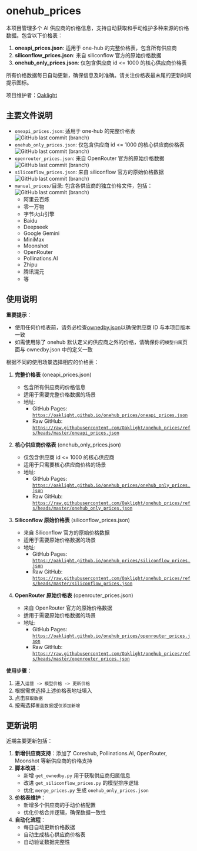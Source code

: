 # onehub_prices

本项目管理多个 AI 供应商的价格信息，支持自动获取和手动维护多种来源的价格数据。包含以下价格表：

1. **oneapi_prices.json**: 适用于 one-hub 的完整价格表，包含所有供应商
2. **siliconflow_prices.json**: 来自 siliconflow 官方的原始价格数据
3. **onehub_only_prices.json**: 仅包含供应商 id <= 1000 的核心供应商价格表

所有价格数据每日自动更新，确保信息及时准确。请关注价格表最末尾的更新时间提示图标。

项目维护者：[Oaklight](https://github.com/Oaklight)

## 主要文件说明

- `oneapi_prices.json`: 适用于 one-hub 的完整价格表 ![GitHub last commit (branch)](https://img.shields.io/github/last-commit/Oaklight/onehub_prices/master?path=oneapi_prices.json&display_timestamp=author&style=flat-square)
- `onehub_only_prices.json`: 仅包含供应商 id <= 1000 的核心供应商价格表 ![GitHub last commit (branch)](https://img.shields.io/github/last-commit/Oaklight/onehub_prices/master?path=onehub_only_prices.json&display_timestamp=author&style=flat-square)
- `openrouter_prices.json`: 来自 OpenRouter 官方的原始价格数据 ![GitHub last commit (branch)](https://img.shields.io/github/last-commit/Oaklight/onehub_prices/master?path=openrouter_prices.json&display_timestamp=author&style=flat-square)
- `siliconflow_prices.json`: 来自 siliconflow 官方的原始价格数据 ![GitHub last commit (branch)](https://img.shields.io/github/last-commit/Oaklight/onehub_prices/master?path=siliconflow_prices.json&display_timestamp=author&style=flat-square)
- `manual_prices/`目录: 包含各供应商的独立价格文件，包括：![GitHub last commit (branch)](https://img.shields.io/github/last-commit/Oaklight/onehub_prices/master?path=manual_prices&display_timestamp=author&style=flat-square)
  - 阿里云百炼
  - 零一万物
  - 字节火山引擎
  - Baidu
  - Deepseek
  - Google Gemini
  - MiniMax
  - Moonshot
  - OpenRouter
  - Pollinations.AI
  - Zhipu
  - 腾讯混元
  - 等

## 使用说明

**重要提示**：

- 使用任何价格表前，请务必检查[ownedby.json](https://oaklight.github.io/onehub_prices/ownedby.json)以确保供应商 ID 与本项目版本一致
- 如需使用除了 onehub 默认定义的供应商之外的价格，请确保你的`模型归属`页面与 ownedby.json 中的定义一致

根据不同的使用场景选择相应的价格表：

1. **完整价格表** (oneapi_prices.json)

   - 包含所有供应商的价格信息
   - 适用于需要完整价格数据的场景
   - 地址:
     - GitHub Pages: [`https://oaklight.github.io/onehub_prices/oneapi_prices.json`](https://oaklight.github.io/onehub_prices/oneapi_prices.json)
     - Raw GitHub: [`https://raw.githubusercontent.com/Oaklight/onehub_prices/refs/heads/master/oneapi_prices.json`](https://raw.githubusercontent.com/Oaklight/onehub_prices/refs/heads/master/oneapi_prices.json)

2. **核心供应商价格表** (onehub_only_prices.json)

   - 仅包含供应商 id <= 1000 的核心供应商
   - 适用于只需要核心供应商价格的场景
   - 地址:
     - GitHub Pages: [`https://oaklight.github.io/onehub_prices/onehub_only_prices.json`](https://oaklight.github.io/onehub_prices/onehub_only_prices.json)
     - Raw GitHub: [`https://raw.githubusercontent.com/Oaklight/onehub_prices/refs/heads/master/onehub_only_prices.json`](https://raw.githubusercontent.com/Oaklight/onehub_prices/refs/heads/master/onehub_only_prices.json)

3. **Siliconflow 原始价格表** (siliconflow_prices.json)

   - 来自 Siliconflow 官方的原始价格数据
   - 适用于需要原始价格数据的场景
   - 地址:
     - GitHub Pages: [`https://oaklight.github.io/onehub_prices/siliconflow_prices.json`](https://oaklight.github.io/onehub_prices/siliconflow_prices.json)
     - Raw GitHub: [`https://raw.githubusercontent.com/Oaklight/onehub_prices/refs/heads/master/siliconflow_prices.json`](https://raw.githubusercontent.com/Oaklight/onehub_prices/refs/heads/master/siliconflow_prices.json)

4. **OpenRouter 原始价格表** (openrouter_prices.json)
   - 来自 OpenRouter 官方的原始价格数据
   - 适用于需要原始价格数据的场景
   - 地址:
     - GitHub Pages: [`https://oaklight.github.io/onehub_prices/openrouter_prices.json`](https://oaklight.github.io/onehub_prices/openrouter_prices.json)
     - Raw GitHub: [`https://raw.githubusercontent.com/Oaklight/onehub_prices/refs/heads/master/openrouter_prices.json`](https://raw.githubusercontent.com/Oaklight/onehub_prices/main/openrouter_prices.json)

**使用步骤**：

1. 进入`运营 -> 模型价格 -> 更新价格`
2. 根据需求选择上述价格表地址填入
3. 点击`获取数据`
4. 按需选择`覆盖数据`或`仅添加新增`

## 更新说明

近期主要更新包括：

1. **新增供应商支持**：添加了 Coreshub, Pollinations.AI, OpenRouter, Moonshot 等新供应商的价格支持
2. **脚本改进**：
   - 新增 `get_ownedby.py` 用于获取供应商归属信息
   - 改进 `get_siliconflow_prices.py` 的模型排序逻辑
   - 优化 `merge_prices.py` 生成 `onehub_only_prices.json`
3. **价格表维护**：
   - 新增多个供应商的手动价格配置
   - 优化价格合并逻辑，确保数据一致性
4. **自动化流程**：
   - 每日自动更新价格数据
   - 自动生成核心供应商价格表
   - 自动验证数据完整性
